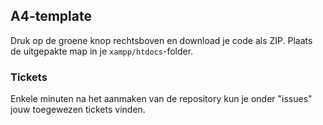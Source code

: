 ## A4-template
Druk op de groene knop rechtsboven en download je code als ZIP. Plaats de uitgepakte map in je ``xampp/htdocs``-folder.

### Tickets
Enkele minuten na het aanmaken van de repository kun je onder "issues" jouw toegewezen tickets vinden.

